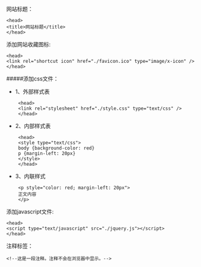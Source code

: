 网站标题：

    <head>
    <title>网站标题</title>
    </head>

添加网站收藏图标:

    <head>
    <link rel="shortcut icon" href="./favicon.ico" type="image/x-icon" />
    </head>

#####添加css文件：   
 - 1、外部样式表

        <head>
        <link rel="stylesheet" href="./style.css" type="text/css" />
        </head>

 - 2、内部样式表

        <head>
        <style type="text/css">
        body {background-color: red}
        p {margin-left: 20px}
        </style>
        </head>

 - 3、内联样式

        <p style="color: red; margin-left: 20px">
        正文内容
        </p>

添加javascript文件:

    <head>
    <script type="text/javascript" src="./jquery.js"></script>
    </head>


注释标签：

    <!--这是一段注释。注释不会在浏览器中显示。-->
